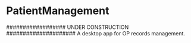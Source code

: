 # PatientManagement
################## UNDER CONSTRUCTION #####################
A desktop app for OP records management.
